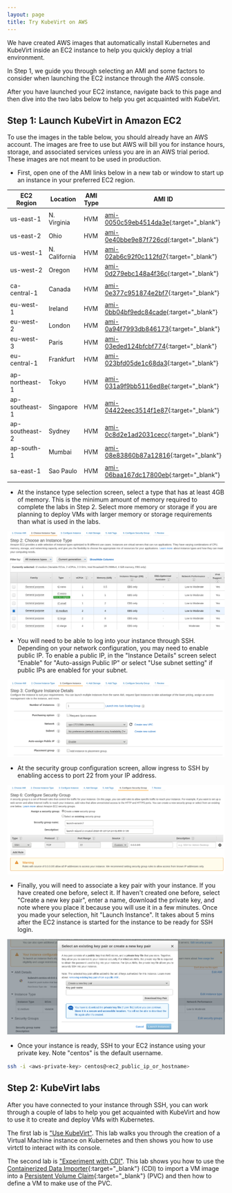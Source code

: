 ```yaml
---
layout: page
title: Try KubeVirt on AWS
---
```


We have created AWS images that automatically install Kubernetes
and KubeVirt inside an EC2 instance to help you quickly deploy
a trial environment.

In Step 1, we guide you through selecting an AMI and some factors to
consider when launching the EC2 instance through the AWS console.

After you have launched your EC2 instance, navigate back to this
page and then dive into the two labs below to help you get
acquainted with KubeVirt.

## Step 1: Launch KubeVirt in Amazon EC2

To use the images in the table below, you should already have an AWS
account. The images are free to use but AWS will bill you for instance
hours, storage, and associated services unless you are in an AWS trial
period. These images are not meant to be used in production.

 * First, open one of the AMI links below in a new tab or window to start up an instance in your preferred
   EC2 region.

| EC2 Region | Location      | AMI Type | AMI ID |
| ---        | ---           | ---      | ---    |
|            |               |          |        |
| us-east-1  | N. Virginia   | HVM      | [ami-0050c59eb4514da3e](https://console.aws.amazon.com/ec2/home?region=us-east-1#launchAmi=ami-0050c59eb4514da3e){:target="_blank"} |
| us-east-2  | Ohio          | HVM      | [ami-0e40bbe9e87f726cd](https://console.aws.amazon.com/ec2/home?region=us-east-2#launchAmi=ami-0e40bbe9e87f726cd){:target="_blank"} |
| us-west-1  | N. California | HVM      | [ami-02ab6c92f0c112fd7](https://console.aws.amazon.com/ec2/home?region=us-west-1#launchAmi=ami-02ab6c92f0c112fd7){:target="_blank"} |
| us-west-2  | Oregon        | HVM      | [ami-0d279ebc148a4f36c](https://console.aws.amazon.com/ec2/home?region=us-west-2#launchAmi=ami-0d279ebc148a4f36c){:target="_blank"} |
|            |               |          |        |
| ca-central-1 | Canada   | HVM      | [ami-0e377c951874e2bf7](https://console.aws.amazon.com/ec2/home?region=ca-central-1#launchAmi=ami-0e377c951874e2bf7){:target="_blank"} |
|            |               |          |        |
| eu-west-1      | Ireland   | HVM      | [ami-0bb04bf9edc84cade](https://console.aws.amazon.com/ec2/home?region=eu-west-1#launchAmi=ami-0bb04bf9edc84cade){:target="_blank"} |
| eu-west-2      | London    | HVM      | [ami-0a94f7993db846173](https://console.aws.amazon.com/ec2/home?region=eu-west-2#launchAmi=ami-0a94f7993db846173){:target="_blank"} |
| eu-west-3      | Paris    | HVM      | [ami-03eded124bfcbf774](https://console.aws.amazon.com/ec2/home?region=eu-west-3#launchAmi=ami-03eded124bfcbf774){:target="_blank"} |
| eu-central-1   | Frankfurt | HVM      | [ami-023bfd05de1c68da3](https://console.aws.amazon.com/ec2/home?region=eu-central-1#launchAmi=ami-023bfd05de1c68da3){:target="_blank"} |
|                |               |          |        |
| ap-northeast-1 | Tokyo   | HVM      | [ami-031a9f9bb5116ed8e](https://console.aws.amazon.com/ec2/home?region=ap-northeast-1#launchAmi=ami-031a9f9bb5116ed8e){:target="_blank"} |
| ap-southeast-1 | Singapore | HVM      | [ami-04422eec3514f1e87](https://console.aws.amazon.com/ec2/home?region=ap-southeast-1#launchAmi=ami-04422eec3514f1e87){:target="_blank"} |
| ap-southeast-2 | Sydney   | HVM      | [ami-0c8d2e1ad2031cecc](https://console.aws.amazon.com/ec2/home?region=ap-southeast-2#launchAmi=ami-0c8d2e1ad2031cecc){:target="_blank"} |
| ap-south-1     | Mumbai   | HVM      | [ami-08e83860b87a12816](https://console.aws.amazon.com/ec2/home?region=ap-south-1#launchAmi=ami-08e83860b87a12816){:target="_blank"} |
|            |               |          |        |
| sa-east-1  | Sao Paulo   | HVM      | [ami-06baa167dc17800eb](https://console.aws.amazon.com/ec2/home?region=sa-east-1#launchAmi=ami-06baa167dc17800eb){:target="_blank"} |
|            |               |          |        |


 * At the instance type selection screen, select a type that has at least
   4GB of memory. This is the minimum amount of memory required to complete
   the labs in Step 2. Select more memory or storage if you are planning
   to deploy VMs with larger memory or storage requirements than what is
   used in the labs.

![instance-type-memory-selection](/assets/images/kubevirt-button/ec2-instance-memory-selection.png)

 * You will need to be able to log into your instance through SSH. Depending
   on your network configuration, you may need to enable public IP. To enable
   a public IP, in the "Instance Details" screen select "Enable" for
   "Auto-assign Public IP" or select "Use subnet setting" if public IPs
   are enabled for your subnet.

![instance-enable-public-ip](/assets/images/kubevirt-button/ec2-public-ip.png)

 * At the security group configuration screen, allow ingress to SSH by
   enabling access to port 22 from your IP address.

 ![instance-enable-public-ip](/assets/images/kubevirt-button/ec2-ssh-ingress.png)

 * Finally, you will need to associate a key pair with your instance. If
   you have created one before, select it. If haven't created one before,
   select "Create a new key pair", enter a name, download the private key,
   and note where you place it because you will use it in a few minutes.
   Once you made your selection, hit "Launch Instance". It takes about
   5 mins after the EC2 instance is started for the instance to be ready
   for SSH login.

  ![instance-enable-public-ip](/assets/images/kubevirt-button/ec2-select-create-keypair.png)

 * Once your instance is ready, SSH to your EC2 instance using your private
   key. Note "centos" is the default username.

```bash
ssh -i <aws-private-key> centos@<ec2_public_ip_or_hostname>

```

## Step 2: KubeVirt labs

After you have connected to your instance through SSH, you can
work through a couple of labs to help you get acquainted with KubeVirt
and how to use it to create and deploy VMs with Kubernetes.

The first lab is ["Use KubeVirt"](../labs/kubernetes/lab6). This lab walks you
through the creation of a Virtual Machine instance on Kubernetes and then
shows you how to use virtctl to interact with its console.

The second lab is ["Experiment with CDI"](../labs/kubernetes/lab7). This
lab shows you how to use the [Containerized Data Importer](https://github.com/kubevirt/containerized-data-importer){:target="_blank"}
(CDI) to import a VM image into a [Persistent Volume Claim](https://kubernetes.io/docs/concepts/storage/persistent-volumes/){:target="_blank"}
(PVC) and then how to define a VM to make use of the PVC.  
